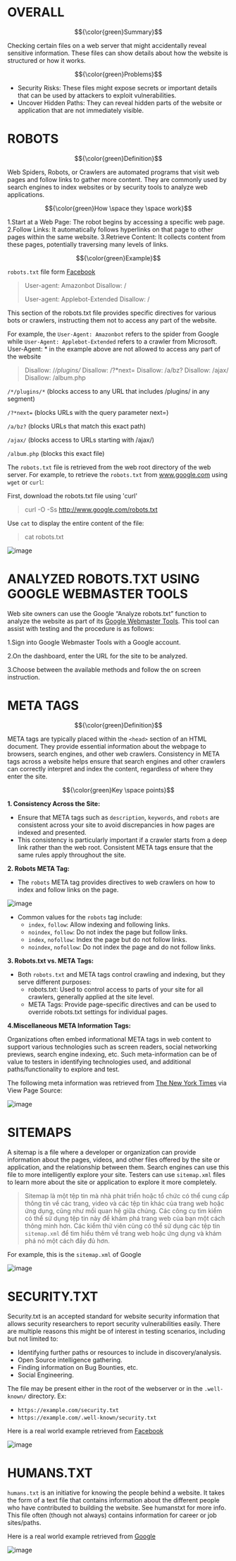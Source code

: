 # OVERALL #

$${\color{green}Summary}$$

Checking certain files on a web server that might accidentally reveal sensitive information. These files can show details about how the website is structured or how it works.

$${\color{green}Problems}$$

- Security Risks: These files might expose secrets or important details that can be used by attackers to exploit vulnerabilities.
- Uncover Hidden Paths: They can reveal hidden parts of the website or application that are not immediately visible.

 # ROBOTS #

$${\color{green}Definition}$$

Web Spiders, Robots, or Crawlers are automated programs that visit web pages and follow links to gather more content. They are commonly used by search engines to index websites or by security tools to analyze web applications.

$${\color{green}How \space they \space work}$$

1.Start at a Web Page: The robot begins by accessing a specific web page.
2.Follow Links: It automatically follows hyperlinks on that page to other pages within the same website.
3.Retrieve Content: It collects content from these pages, potentially traversing many levels of links.

$${\color{green}Example}$$

`robots.txt` file form [Facebook](https://facebook.com/robots.txt)

>User-agent: Amazonbot
>Disallow: /
>
>User-agent: Applebot-Extended
>Disallow: /

This section of the robots.txt file provides specific directives for various bots or crawlers, instructing them not to access any part of the website.

For example, the `User-Agent: Amazonbot` refers to the spider from Google while `User-Agent: Applebot-Extended` refers to a crawler from Microsoft. User-Agent: * in the example above are not allowed to access any part of the website

>Disallow: /*/plugins/*
>Disallow: /?*next=
>Disallow: /a/bz?
>Disallow: /ajax/
>Disallow: /album.php

`/*/plugins/*` (blocks access to any URL that includes /plugins/ in any segment)

`/?*next=` (blocks URLs with the query parameter next=)

`/a/bz?` (blocks URLs that match this exact path)

`/ajax/` (blocks access to URLs starting with /ajax/)

`/album.php` (blocks this exact file)

The `robots.txt` file is retrieved from the web root directory of the web server. For example, to retrieve the `robots.txt` from www.google.com using `wget` or `curl`:

First, download the robots.txt file using 'curl'
>curl -O -Ss http://www.google.com/robots.txt

Use `cat` to display the entire content of the file:
>cat robots.txt

![image](https://github.com/user-attachments/assets/413c08fa-14bf-42ae-8971-bcfda320beb6)

# ANALYZED ROBOTS.TXT USING GOOGLE WEBMASTER TOOLS #
 
Web site owners can use the Google “Analyze robots.txt” function to analyze the website as part of its [Google Webmaster Tools](https://search.google.com/search-console/welcome?hl=en&utm_source=wmx&utm_medium=deprecation-pane&utm_content=home). This tool can assist with testing and the procedure is as follows:

1.Sign into Google Webmaster Tools with a Google account.

2.On the dashboard, enter the URL for the site to be analyzed.

3.Choose between the available methods and follow the on screen instruction.

# META TAGS #

$${\color{green}Definition}$$

META tags are typically placed within the `<head>` section of an HTML document. They provide essential information about the webpage to browsers, search engines, and other web crawlers. Consistency in META tags across a website helps ensure that search engines and other crawlers can correctly interpret and index the content, regardless of where they enter the site.

$${\color{green}Key \space points}$$

**1. Consistency Across the Site:**

- Ensure that META tags such as `description`, `keywords`, and `robots` are consistent across your site to avoid discrepancies in how pages are indexed and presented.
- This consistency is particularly important if a crawler starts from a deep link rather than the web root. Consistent META tags ensure that the same rules apply throughout the site.

**2. Robots META Tag:**

- The `robots` META tag provides directives to web crawlers on how to index and follow links on the page.

![image](https://github.com/user-attachments/assets/a3f5f747-c435-4359-8609-6e752ce02685)

- Common values for the `robots` tag include:
  - `index`, `follow`: Allow indexing and following links.
  - `noindex`, `follow`: Do not index the page but follow links.
  - `index`, `nofollow`: Index the page but do not follow links.
  - `noindex`, `nofollow`: Do not index the page and do not follow links.
    
**3. Robots.txt vs. META Tags:**

- Both `robots.txt` and META tags control crawling and indexing, but they serve different purposes:
  - robots.txt: Used to control access to parts of your site for all crawlers, generally applied at the site level.
  - META Tags: Provide page-specific directives and can be used to override robots.txt settings for individual pages.

**4.Miscellaneous META Information Tags:**

Organizations often embed informational META tags in web content to support various technologies such as screen readers, social networking previews, search engine indexing, etc. Such meta-information can be of value to testers in identifying technologies used, and additional paths/functionality to explore and test.

The following meta information was retrieved from [The New York Times](https://www.nytimes.com/2024/08/27/books/review/at-war-with-ourselves-hr-mcmaster.html) via View Page Source:

![image](https://github.com/user-attachments/assets/31125690-d782-4d8c-9a27-c40a04a593d1)


# SITEMAPS #

A sitemap is a file where a developer or organization can provide information about the pages, videos, and other files offered by the site or application, and the relationship between them. Search engines can use this file to more intelligently explore your site. Testers can use `sitemap.xml` files to learn more about the site or application to explore it more completely.

>Sitemap là một tệp tin mà nhà phát triển hoặc tổ chức có thể cung cấp thông tin về các trang, video và các tệp tin khác của trang web hoặc ứng dụng, cũng như mối quan hệ giữa chúng. Các công cụ tìm kiếm có thể sử dụng tệp tin này để khám phá trang web của bạn một cách thông minh hơn. Các kiểm thử viên cũng có thể sử dụng các tệp tin `sitemap.xml` để tìm hiểu thêm về trang web hoặc ứng dụng và khám phá nó một cách đầy đủ hơn.

For example, this is the `sitemap.xml` of Google

![image](https://github.com/user-attachments/assets/e1a14c09-1285-455b-a1d3-b2fc120496f0)

# SECURITY.TXT #

Security.txt is an accepted standard for website security information that allows security researchers to report security vulnerabilities easily. There are multiple reasons this might be of interest in testing scenarios, including but not limited to:
- Identifying further paths or resources to include in discovery/analysis.
- Open Source intelligence gathering.
- Finding information on Bug Bounties, etc.
- Social Engineering.

The file may be present either in the root of the webserver or in the `.well-known/` directory. Ex:

- `https://example.com/security.txt`
- `https://example.com/.well-known/security.txt`

Here is a real world example retrieved from [Facebook](https://www.facebook.com/security.txt)

![image](https://github.com/user-attachments/assets/5a5217ea-3d95-4576-b15f-d3f450e9778b)

# HUMANS.TXT #

`humans.txt` is an initiative for knowing the people behind a website. It takes the form of a text file that contains information about the different people who have contributed to building the website. See humanstxt for more info. This file often (though not always) contains information for career or job sites/paths.

Here is a real world example retrieved from [Google](https://www.google.com/humans.txt)

![image](https://github.com/user-attachments/assets/4da4c3bb-87c5-494a-8ca8-58bb4d57d4ec)



